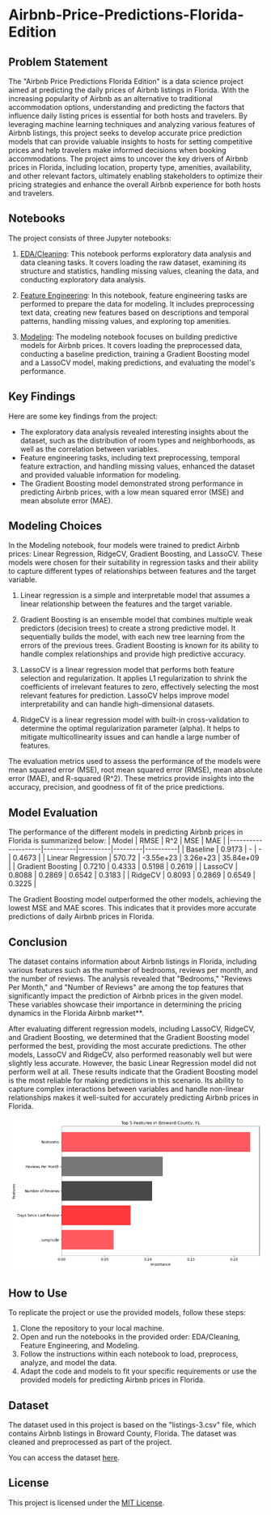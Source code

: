 # Airbnb-Price-Predictions-Florida-Edition

## Problem Statement

The "Airbnb Price Predictions Florida Edition" is a data science project aimed at predicting the daily prices of Airbnb listings in Florida. With the increasing popularity of Airbnb as an alternative to traditional accommodation options, understanding and predicting the factors that influence daily listing prices is essential for both hosts and travelers. By leveraging machine learning techniques and analyzing various features of Airbnb listings, this project seeks to develop accurate price prediction models that can provide valuable insights to hosts for setting competitive prices and help travelers make informed decisions when booking accommodations. The project aims to uncover the key drivers of Airbnb prices in Florida, including location, property type, amenities, availability, and other relevant factors, ultimately enabling stakeholders to optimize their pricing strategies and enhance the overall Airbnb experience for both hosts and travelers.



## Notebooks

The project consists of three Jupyter notebooks:

1. [EDA/Cleaning](notebooks/EDA_Cleaning.ipynb): This notebook performs exploratory data analysis and data cleaning tasks. It covers loading the raw dataset, examining its structure and statistics, handling missing values, cleaning the data, and conducting exploratory data analysis.

2. [Feature Engineering](notebooks/Feature_Engineering.ipynb): In this notebook, feature engineering tasks are performed to prepare the data for modeling. It includes preprocessing text data, creating new features based on descriptions and temporal patterns, handling missing values, and exploring top amenities.

3. [Modeling](notebooks/Modeling.ipynb): The modeling notebook focuses on building predictive models for Airbnb prices. It covers loading the preprocessed data, conducting a baseline prediction, training a Gradient Boosting model and a LassoCV model, making predictions, and evaluating the model's performance.

## Key Findings

Here are some key findings from the project:

- The exploratory data analysis revealed interesting insights about the dataset, such as the distribution of room types and neighborhoods, as well as the correlation between variables.
- Feature engineering tasks, including text preprocessing, temporal feature extraction, and handling missing values, enhanced the dataset and provided valuable information for modeling.
- The Gradient Boosting model demonstrated strong performance in predicting Airbnb prices, with a low mean squared error (MSE) and mean absolute error (MAE).


## Modeling Choices

In the Modeling notebook, four models were trained to predict Airbnb prices: Linear Regression, RidgeCV, Gradient Boosting, and LassoCV. These models were chosen for their suitability in regression tasks and their ability to capture different types of relationships between features and the target variable.

1. Linear regression is a simple and interpretable model that assumes a linear relationship between the features and the target variable.

2. Gradient Boosting is an ensemble model that combines multiple weak predictors (decision trees) to create a strong predictive model. It sequentially builds the model, with each new tree learning from the errors of the previous trees. Gradient Boosting is known for its ability to handle complex relationships and provide high predictive accuracy.

3. LassoCV is a linear regression model that performs both feature selection and regularization. It applies L1 regularization to shrink the coefficients of irrelevant features to zero, effectively selecting the most relevant features for prediction. LassoCV helps improve model interpretability and can handle high-dimensional datasets.

4. RidgeCV is a linear regression model with built-in cross-validation to determine the optimal regularization parameter (alpha). It helps to mitigate multicollinearity issues and can handle a large number of features.

The evaluation metrics used to assess the performance of the models were mean squared error (MSE), root mean squared error (RMSE), mean absolute error (MAE), and R-squared (R^2). These metrics provide insights into the accuracy, precision, and goodness of fit of the price predictions.

## Model Evaluation

The performance of the different models in predicting Airbnb prices in Florida is summarized below:
| Model              | RMSE     | R^2      | MSE     | MAE      |
|--------------------|----------|----------|---------|----------|
| Baseline           | 0.9173   | -        | -       | 0.4673   |
| Linear Regression  | 570.72   | -3.55e+23 | 3.26e+23 | 35.84e+09 |
| Gradient Boosting  | 0.7210   | 0.4333   | 0.5198  | 0.2619   |
| LassoCV            | 0.8088   | 0.2869   | 0.6542  | 0.3183   |
| RidgeCV            | 0.8093   | 0.2869   | 0.6549  | 0.3225   |

The Gradient Boosting model outperformed the other models, achieving the lowest MSE and MAE scores. This indicates that it provides more accurate predictions of daily Airbnb prices in Florida.



## Conclusion
The dataset contains information about Airbnb listings in Florida, including various features such as the number of bedrooms, reviews per month, and the number of reviews. The analysis revealed that "Bedrooms," "Reviews Per Month," and "Number of Reviews" are among the top features that significantly impact the prediction of Airbnb prices in the given model. These variables showcase their importance in determining the pricing dynamics in the Florida Airbnb market**.

After evaluating different regression models, including LassoCV, RidgeCV, and Gradient Boosting, we determined that the Gradient Boosting model performed the best, providing the most accurate predictions. The other models, LassoCV and RidgeCV, also performed reasonably well but were slightly less accurate. However, the basic Linear Regression model did not perform well at all. These results indicate that the Gradient Boosting model is the most reliable for making predictions in this scenario. Its ability to capture complex interactions between variables and handle non-linear relationships makes it well-suited for accurately predicting Airbnb prices in Florida.

![Top Feature Importances](charts/top_feature_importances.png)



## How to Use

To replicate the project or use the provided models, follow these steps:

1. Clone the repository to your local machine.
2. Open and run the notebooks in the provided order: EDA/Cleaning, Feature Engineering, and Modeling.
3. Follow the instructions within each notebook to load, preprocess, analyze, and model the data.
4. Adapt the code and models to fit your specific requirements or use the provided models for predicting Airbnb prices in Florida.

## Dataset

The dataset used in this project is based on the "listings-3.csv" file, which contains Airbnb listings in Broward County, Florida. The dataset was cleaned and preprocessed as part of the project.

You can access the dataset [here](http://insideairbnb.com/get-the-data/).


## License

This project is licensed under the [MIT License](LICENSE).
